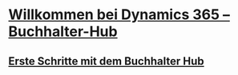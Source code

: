 # [Willkommen bei Dynamics 365 – Buchhalter-Hub](index.md)
## [Erste Schritte mit dem Buchhalter Hub](accountant-get-started.md)
